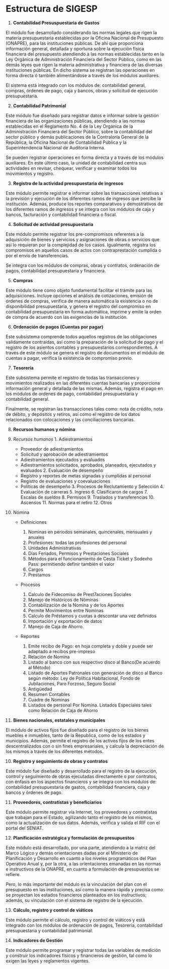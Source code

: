 # Estructura de SIGESP

1. **Contabilidad Presuspuestaria de Gastos**

  El módulo fue desarrollado considerando las normas legales que rigen la materia presupuestaria establecidas por la Oficina Nacional de Presupuesto (ONAPRE), para las instituciones públicas. De ahí que proporciona información general, detallada y oportuna sobre la ejecución física financiera del presupuesto atendiendo a las normas establecidas tanto en la Ley Orgánica de Administración Financiera del Sector Público, como en las demás leyes que rigen la materia administrativa y financiera de las diversas instituciones públicas. En dicho sistema se registran las operaciones en forma directa ó también alimentándose a través de los módulos auxiliares.

  El sistema está integrado con los módulos de: contabilidad general, compras, órdenes de pago, caja y bancos, obras y solicitud de ejecución presupuestaria.

2. **Contabilidad Patrimonial**

  Este módulo fue diseñado para registrar datos e informar sobre la gestión financiera de las organizaciones públicas, atendiendo a las normas establecidas en el Reglamento No. 4 de la Ley Orgánica de la Administración Financiera del Sector Público, sobre la contabilidad del sector público y demás publicaciones de la Contraloría General de la República, la Oficina Nacional de Contabilidad Pública y la Superintendencia Nacional de Auditoria Interna.

  Se pueden registrar operaciones en forma directa y a través de los módulos auxiliares. En este último caso, la unidad de contabilidad centra sus actividades en revisar, chequear, verificar y examinar todos los movimientos y registro.

3. **Registro de la actividad presupuestaria de ingresos**

  Este módulo permite registrar e informar sobre las transacciones relativas a la previsión y ejecución de los diferentes ramos de ingresos que percibe la institución. Además, produce los reportes comparativos y demostrativos de los diferentes ramos de ingresos y se integra con los módulos de caja y bancos, facturación y contabilidad financiera o fiscal.

4. **Solicitud de actividad presupuestaria**

  Este módulo permite registrar los pre-compromisos referentes a la adquisición de bienes y servicios y asignaciones de obras o servicios que así lo requieran por la complejidad de los casos. Igualmente, registra los compromisos en aquellos casos de actos con contraprestación cumplida o por el envío de transferencias.

  Se integra con los módulos de compras, obras y contratos, ordenación de pagos, contabilidad presupuestaria y financiera.

5. **Compras**

  Este módulo tiene como objeto fundamental facilitar el trámite para las adquisiciones. Incluye opciones el análisis de cotizaciones, emisión de órdenes de compras, verifica de manera automática la existencia o no de disponibilidad presupuestaria, y genera el registro del compromiso en contabilidad presupuestaria en forma automática, imprime y emite la orden de compra de acuerdo con las exigencias de la institución.

6. **Ordenación de pagos (Cuentas por pagar)**

  Este subsistema comprende todos aquellos registros de las obligaciones validamente contraídas, así como la preparación de la solicitud de pago y el registro de los asientos contables y presupuestarios correspondientes. A través de este módulo se genera el registro de documentos en el módulo de cuentas a pagar, verifica la existencia de compromiso previo.

7. **Tesorería**

  Este subsistema permite el registro de todas las transacciones y movimientos realizados en las diferentes cuentas bancarias y proporciona información general y detallada de las mismas. Además, registra el pago en los módulos de ordenes de pago, contabilidad presupuestaria y contabilidad general.

  Finalmente, se registran las transacciones tales como: nota de crédito, nota de débito, y depósitos y retiros, así como el registro de los datos relacionados con colocaciones y las conciliaciones bancarias.

8. **Recursos humanos y nómina**

  1. *Recursos humanos*
    1. Adiestramientos
       - Proveedor de adiestramientos
       - Solicitud y aprobación de adiestramientos
       - Adiestramientos ejecutados y evaluados
       - Adiestramientos solicitados, aprobados, planeados, ejecutados y evaluados
    2. Evaluación de desempeño
       - Registro y reportes de metas signadas y cumplidas al personal
       - Registro de evaluaciones y coevaluaciones
       - Políticas de desempeño
    3. Procesos de Reclutamiento y Selección
    4. Evaluación de carreras
    5. Ingreso
    6. Clasificaron de cargos
    7. Escalas de sueldos
    8. Permisos
    9. Traslados y transferencias
    10. Ascensos
    11. Normas para el retiro
    12. Otros

  2. Nómina
      - Definiciones

         1.	Nominas en periodos semanales, quincenales, mensuales y anuales
         2.	Profesiones: todas las profesiones del personal
         3.	Unidades Administrativas
         4.	Días Feriados, Permisos y Prestaciones Sociales
         5.	Métodos para el funcionamiento de Cesta Ticket y Sodexho Pass: permitiendo definir también el valor
         6.	Cargos
         7.	Prestamos

      - Procesos
        1.	Calculo de Fidecomiso de Prest7aciones Sociales
        2.	Manejo de Históricos de Nóminas
        3.	Contabilización de la Nomina y de los Aportes
        4.	Permite Movimientos entre Nominas
        5.	Calculo de Préstamos y cuotas a descontar una vez definidos
        6.	Importación y exportación de datos
        7.	Manejo de Caja de Ahorro.

      - Reportes
        1.	Emite recibo de Pago: en hoja completa y doble y puede ser adaptado a recibos pre-impreso
        2.	Relación de Nomina
        3.	Listado al banco con sus respectivo disco al Banco(De acuerdo al Método)
        4.	Listado de Aportes Patronales con generación de disco al Banco según método: Ley de Política Habitacional, Fondo de Jubilaciones, Paro Forzoso, Seguro Social
        5.	Antigüedad
        6.	Resumen Contables
        7.	Cuadre de Nominas
        8.	Listados de personal Por Nomina.
        Listados Especiales tales como Relación de Caja de Ahorro

9. **Bienes nacionales, estatales y municipales**

  El módulo de activos fijos fue diseñado para el registro de los bienes muebles e inmuebles, tanto de la Republica, como de los estados y municipios. Además, permite el registro de los activos fijos de los entes descentralizados con o sin fines empresariales, y calcula la depreciación de los mismos a través de los diferentes métodos.

10. **Registro y seguimiento de obras y contratos**

  Este módulo fue diseñado y desarrollado para el registro de la ejecución, control y seguimiento de obras ejecutadas directamente o por contratos, con énfasis en los aspectos financieros y se integra con los módulos de: contabilidad presupuestaria de gastos, contabilidad financiera, caja y bancos y órdenes de pago.

11. **Proveedores, contratistas y beneficiarios**

  Este módulo permite registrar vía Internet, los proveedores y contratistas que trabajan para el Estado, agilizando tanto el registro de los mismos, como la actualización de sus datos. Además, verifica y valida el RIF con el portal del SENIAT.


12. **Planificación estratégica y formulación de presupuestos**

  Este módulo está desarrollado, por una parte, atendiendo a la matriz del Marco Lógico y demás orientaciones dadas por el Ministerio de Planificación y Desarrollo en cuanto a los niveles programáticos del Plan Operativo Anual y, por la otra, a las orientaciones emanadas en las normas e instructivos de la ONAPRE, en cuanto a formulación de presupuestos se refiere.

  Pero, lo más importante del módulo es la vinculación del plan con el presupuesto en las instituciones, así como la manera rápida y precisa como se proyectan los estados financieros planteados en los instructivos; además, su vinculación con el sistema de registro de la ejecución.

13. **Cálculo, registro y control de viáticos**

  Este módulo permite el cálculo, registro y control de viáticos y está integrado con los módulos de ordenación de pagos, Tesorería, contabilidad presupuestaria y contabilidad patrimonial.

14. **Indicadores de Gestión**

  Este módulo permite programar y registrar todas las variables de medición y construir los indicadores físicos y financieros de gestión, tal como lo exigen las leyes y reglamentos vigentes.
